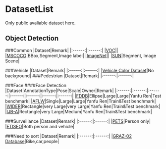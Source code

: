# DatasetList
Only public avaliable dataset here.

## Object Detection
###Common
|Dataset|Remark|
|:------:|:------:|
|[VOC](http://host.robots.ox.ac.uk/pascal/VOC/)||
|[MSCOCO](http://mscoco.org/)|BBox,Segment,Image label|
|[ImageNet](http://www.image-net.org/)||
|[SUN](http://groups.csail.mit.edu/vision/SUN/)|Segment, Image Scene|

###Vehicle
|Dataset|Remark|
|:------:|:------:|
|[Vehicle Color Dataset](http://mc.eistar.net/~pchen/project.html)|No background|
###Pedestrian
|Dataset|Remark|
|:------:|:------:|

###Face
####Face Detection
|Dataset|AnnotationType|Pose|Scale|Owner|Remark|
|:------:|:------:|:------:|:------:|:------:|:------:|:------:|
|[FDDB](http://vis-www.cs.umass.edu/fddb/index.html)|Ellipse|Large|Large|Yanfu Ren|Test benchmark|
|[AFLW](http://lrs.icg.tugraz.at/research/aflw/)|Single|Large|Large|Yanfu Ren|Train&Test benchmark|
|[WIDER](http://mmlab.ie.cuhk.edu.hk/projects/WIDERFace/)|Rectangle|very Large|very Large|Yanfu Ren|Train&Test benchmark|
|[IJB-A](http://www.nist.gov/itl/iad/ig/facechallenges.cfm)|Rectangle|very Large|Medium|Yanfu Ren|Train&Test benchmark|

###Surveillance
|Dataset|Remark|
|:------:|:------:|
|[PETS](http://www.cvg.reading.ac.uk/PETS2016/)|Person only|
|[ETISEO](http://www-sop.inria.fr/members/Francois.Bremond/topicsText/etiseoProject.html)|Both person and vehicle|

###Need to sort
|Dataset|Remark|
|:------:|:------:|
|[GRAZ-02 Database](http://www.emt.tugraz.at/~pinz/data/GRAZ_02/)|Bike,car,people|
